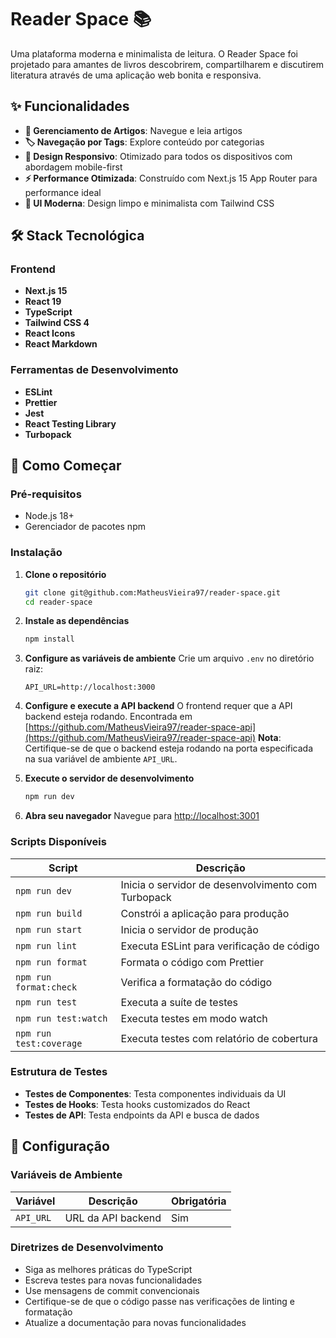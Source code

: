 # Reader Space 📚

Uma plataforma moderna e minimalista de leitura. O Reader Space foi projetado para amantes de livros descobrirem, compartilharem e discutirem literatura através de uma aplicação web bonita e responsiva.

## ✨ Funcionalidades

- **📖 Gerenciamento de Artigos**: Navegue e leia artigos
- **🏷️ Navegação por Tags**: Explore conteúdo por categorias
- **📱 Design Responsivo**: Otimizado para todos os dispositivos com abordagem mobile-first
- **⚡ Performance Otimizada**: Construído com Next.js 15 App Router para performance ideal
- **🎨 UI Moderna**: Design limpo e minimalista com Tailwind CSS

## 🛠️ Stack Tecnológica

### Frontend
- **Next.js 15**
- **React 19**
- **TypeScript**
- **Tailwind CSS 4**
- **React Icons**
- **React Markdown**

### Ferramentas de Desenvolvimento
- **ESLint**
- **Prettier**
- **Jest**
- **React Testing Library**
- **Turbopack**

## 🚀 Como Começar

### Pré-requisitos

- Node.js 18+ 
- Gerenciador de pacotes npm

### Instalação

1. **Clone o repositório**
   ```bash
   git clone git@github.com:MatheusVieira97/reader-space.git
   cd reader-space
   ```

2. **Instale as dependências**
   ```bash
   npm install
   ```

3. **Configure as variáveis de ambiente**
   Crie um arquivo `.env` no diretório raiz:
   ```env
   API_URL=http://localhost:3000 
   ```

4. **Configure e execute a API backend**
   O frontend requer que a API backend esteja rodando. Encontrada em [https://github.com/MatheusVieira97/reader-space-api](https://github.com/MatheusVieira97/reader-space-api)
   **Nota**: Certifique-se de que o backend esteja rodando na porta especificada na sua variável de ambiente `API_URL`.

5. **Execute o servidor de desenvolvimento**
   ```bash
   npm run dev
   ```

6. **Abra seu navegador**
   Navegue para [http://localhost:3001](http://localhost:3001)

### Scripts Disponíveis

| Script | Descrição |
|--------|-----------|
| `npm run dev` | Inicia o servidor de desenvolvimento com Turbopack |
| `npm run build` | Constrói a aplicação para produção |
| `npm run start` | Inicia o servidor de produção |
| `npm run lint` | Executa ESLint para verificação de código |
| `npm run format` | Formata o código com Prettier |
| `npm run format:check` | Verifica a formatação do código |
| `npm run test` | Executa a suíte de testes |
| `npm run test:watch` | Executa testes em modo watch |
| `npm run test:coverage` | Executa testes com relatório de cobertura |

### Estrutura de Testes

- **Testes de Componentes**: Testa componentes individuais da UI
- **Testes de Hooks**: Testa hooks customizados do React
- **Testes de API**: Testa endpoints da API e busca de dados


## 🔧 Configuração
### Variáveis de Ambiente

| Variável | Descrição | Obrigatória |
|----------|-----------|-------------|
| `API_URL` | URL da API backend | Sim |

### Diretrizes de Desenvolvimento
- Siga as melhores práticas do TypeScript
- Escreva testes para novas funcionalidades
- Use mensagens de commit convencionais
- Certifique-se de que o código passe nas verificações de linting e formatação
- Atualize a documentação para novas funcionalidades 